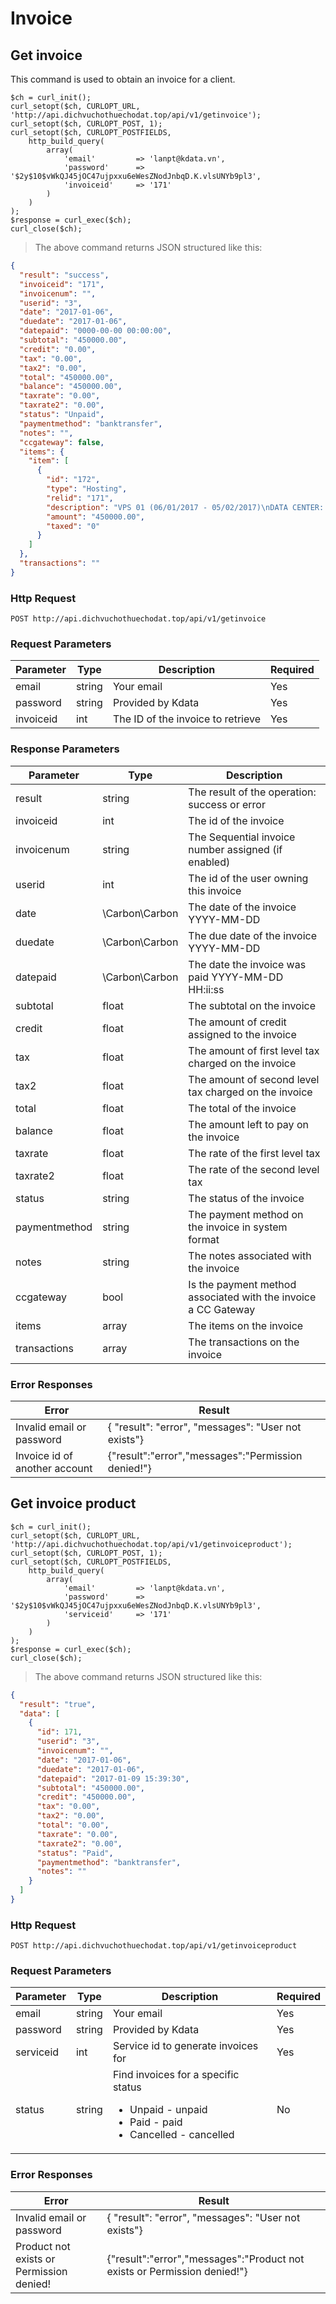 # Invoice

## Get invoice

This command is used to obtain an invoice for a client.


```curl
$ch = curl_init();
curl_setopt($ch, CURLOPT_URL, 'http://api.dichvuchothuechodat.top/api/v1/getinvoice');
curl_setopt($ch, CURLOPT_POST, 1);
curl_setopt($ch, CURLOPT_POSTFIELDS,
    http_build_query(
        array(
        	'email'		 	=> 'lanpt@kdata.vn',
        	'password'   	=> '$2y$10$vWkQJ45jOC47ujpxxu6eWesZNodJnbqD.K.vlsUNYb9pl3',
        	'invoiceid'    	=> '171'
        )
    )
);
$response = curl_exec($ch);
curl_close($ch);
```

>The above command returns JSON structured like this:

```json
{
  "result": "success",
  "invoiceid": "171",
  "invoicenum": "",
  "userid": "3",
  "date": "2017-01-06",
  "duedate": "2017-01-06",
  "datepaid": "0000-00-00 00:00:00",
  "subtotal": "450000.00",
  "credit": "0.00",
  "tax": "0.00",
  "tax2": "0.00",
  "total": "450000.00",
  "balance": "450000.00",
  "taxrate": "0.00",
  "taxrate2": "0.00",
  "status": "Unpaid",
  "paymentmethod": "banktransfer",
  "notes": "",
  "ccgateway": false,
  "items": {
    "item": [
      {
        "id": "172",
        "type": "Hosting",
        "relid": "171",
        "description": "VPS 01 (06/01/2017 - 05/02/2017)\nDATA CENTER: VIỆT NAM\nServer OS: Centos 6.x 64Bit\nCPU: 2 Core\nRAM: 1GB\nHDD: 40G\nExtra IP: 3 x IP VND50,000VND",
        "amount": "450000.00",
        "taxed": "0"
      }
    ]
  },
  "transactions": ""
}
```

### Http Request

`POST http://api.dichvuchothuechodat.top/api/v1/getinvoice`


### Request Parameters

Parameter | Type | Description | Required
--------- | ---- | ----------- | --------
email | string | Your email | Yes
password | string | Provided by Kdata | Yes
invoiceid | int |  The ID of the invoice to retrieve| Yes

### Response Parameters
Parameter | Type | Description
--------- | ---- | -----------
result | string | The result of the operation: success or error
invoiceid | int | The id of the invoice
invoicenum | string | The Sequential invoice number assigned (if enabled)
userid | int | The id of the user owning  this invoice
date | \Carbon\Carbon | The date of the invoice YYYY-MM-DD
duedate | \Carbon\Carbon | The due date of the invoice YYYY-MM-DD
datepaid | \Carbon\Carbon | The date the invoice was paid YYYY-MM-DD HH:ii:ss
subtotal | float | The subtotal on the invoice
credit | float | The amount of credit assigned to the invoice
tax | float | The amount of first level tax charged on the invoice
tax2 | float | The amount of second level tax charged on the invoice
total | float | The total of the invoice
balance | float | The amount left to pay on the invoice
taxrate | float | The rate of the first level tax
taxrate2 | float | The rate of the second level tax
status | string | The status of the invoice
paymentmethod | string | The payment method on the invoice in system format
notes | string | The notes associated with the invoice
ccgateway | bool | Is the payment method associated with the invoice a CC Gateway
items | array | The items on the invoice
transactions | array | The transactions on the invoice

### Error Responses
Error | Result
----- | ------
Invalid email or password | { "result": "error", "messages": "User not exists"}
Invoice id of another account | {"result":"error","messages":"Permission denied!"}


## Get invoice product

```curl
$ch = curl_init();
curl_setopt($ch, CURLOPT_URL, 'http://api.dichvuchothuechodat.top/api/v1/getinvoiceproduct');
curl_setopt($ch, CURLOPT_POST, 1);
curl_setopt($ch, CURLOPT_POSTFIELDS,
    http_build_query(
        array(
        	'email'		 	=> 'lanpt@kdata.vn',
        	'password'   	=> '$2y$10$vWkQJ45jOC47ujpxxu6eWesZNodJnbqD.K.vlsUNYb9pl3',
        	'serviceid'    	=> '171'
        )
    )
);
$response = curl_exec($ch);
curl_close($ch);
```

>The above command returns JSON structured like this:

```json
{
  "result": "true",
  "data": [
    {
      "id": 171,
      "userid": "3",
      "invoicenum": "",
      "date": "2017-01-06",
      "duedate": "2017-01-06",
      "datepaid": "2017-01-09 15:39:30",
      "subtotal": "450000.00",
      "credit": "450000.00",
      "tax": "0.00",
      "tax2": "0.00",
      "total": "0.00",
      "taxrate": "0.00",
      "taxrate2": "0.00",
      "status": "Paid",
      "paymentmethod": "banktransfer",
      "notes": ""
    }
  ]
}
```
### Http Request

`POST http://api.dichvuchothuechodat.top/api/v1/getinvoiceproduct`

### Request Parameters

Parameter | Type | Description | Required
--------- | ---- | ----------- | --------
email | string | Your email | Yes
password | string | Provided by Kdata | Yes
serviceid | int | Service id to generate invoices for | Yes
status | string | Find invoices for a specific status <ul><li>Unpaid - unpaid</li> <li>Paid - paid</li><li>Cancelled - cancelled</li></ul> | No

### Error Responses
Error | Result
----- | ------
Invalid email or password | { "result": "error", "messages": "User not exists"}
Product not exists or Permission denied! | {"result":"error","messages":"Product not exists or Permission denied!"}
